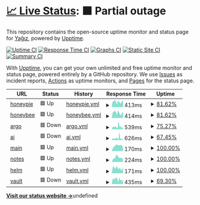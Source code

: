 # [📈 Live Status](https://status.savew.dev): <!--live status--> **🟧 Partial outage**

This repository contains the open-source uptime monitor and status page for [Yağız](https://savew.dev/), powered by [Upptime](https://github.com/upptime/upptime).

[![Uptime CI](https://github.com/saveside/status.savew.dev/workflows/Uptime%20CI/badge.svg)](https://github.com/saveside/status.savew.dev/actions?query=workflow%3A%22Uptime+CI%22)
[![Response Time CI](https://github.com/saveside/status.savew.dev/workflows/Response%20Time%20CI/badge.svg)](https://github.com/saveside/status.savew.dev/actions?query=workflow%3A%22Response+Time+CI%22)
[![Graphs CI](https://github.com/saveside/status.savew.dev/workflows/Graphs%20CI/badge.svg)](https://github.com/saveside/status.savew.dev/actions?query=workflow%3A%22Graphs+CI%22)
[![Static Site CI](https://github.com/saveside/status.savew.dev/workflows/Static%20Site%20CI/badge.svg)](https://github.com/saveside/status.savew.dev/actions?query=workflow%3A%22Static+Site+CI%22)
[![Summary CI](https://github.com/saveside/status.savew.dev/workflows/Summary%20CI/badge.svg)](https://github.com/saveside/status.savew.dev/actions?query=workflow%3A%22Summary+CI%22)

With [Upptime](https://upptime.js.org), you can get your own unlimited and free uptime monitor and status page, powered entirely by a GitHub repository. We use [Issues](https://github.com/saveside/status.savew.dev/issues) as incident reports, [Actions](https://github.com/saveside/status.savew.dev/actions) as uptime monitors, and [Pages](https://status.savew.dev) for the status page.

<!--start: status pages-->
<!-- This summary is generated by Upptime (https://github.com/upptime/upptime) -->
<!-- Do not edit this manually, your changes will be overwritten -->
<!-- prettier-ignore -->
| URL | Status | History | Response Time | Uptime |
| --- | ------ | ------- | ------------- | ------ |
| <img alt="" src="https://icons.duckduckgo.com/ip3/honeypie.savew.dev.ico" height="13"> [honeypie](https://honeypie.savew.dev) | 🟩 Up | [honeypie.yml](https://github.com/saveside/status.savew.dev/commits/HEAD/history/honeypie.yml) | <details><summary><img alt="Response time graph" src="./graphs/honeypie/response-time-week.png" height="20"> 413ms</summary><br><a href="https://status.savew.dev/history/honeypie"><img alt="Response time 1037" src="https://img.shields.io/endpoint?url=https%3A%2F%2Fraw.githubusercontent.com%2Fsaveside%2Fstatus.savew.dev%2FHEAD%2Fapi%2Fhoneypie%2Fresponse-time.json"></a><br><a href="https://status.savew.dev/history/honeypie"><img alt="24-hour response time 453" src="https://img.shields.io/endpoint?url=https%3A%2F%2Fraw.githubusercontent.com%2Fsaveside%2Fstatus.savew.dev%2FHEAD%2Fapi%2Fhoneypie%2Fresponse-time-day.json"></a><br><a href="https://status.savew.dev/history/honeypie"><img alt="7-day response time 413" src="https://img.shields.io/endpoint?url=https%3A%2F%2Fraw.githubusercontent.com%2Fsaveside%2Fstatus.savew.dev%2FHEAD%2Fapi%2Fhoneypie%2Fresponse-time-week.json"></a><br><a href="https://status.savew.dev/history/honeypie"><img alt="30-day response time 1037" src="https://img.shields.io/endpoint?url=https%3A%2F%2Fraw.githubusercontent.com%2Fsaveside%2Fstatus.savew.dev%2FHEAD%2Fapi%2Fhoneypie%2Fresponse-time-month.json"></a><br><a href="https://status.savew.dev/history/honeypie"><img alt="1-year response time 1037" src="https://img.shields.io/endpoint?url=https%3A%2F%2Fraw.githubusercontent.com%2Fsaveside%2Fstatus.savew.dev%2FHEAD%2Fapi%2Fhoneypie%2Fresponse-time-year.json"></a></details> | <details><summary><a href="https://status.savew.dev/history/honeypie">81.62%</a></summary><a href="https://status.savew.dev/history/honeypie"><img alt="All-time uptime 92.21%" src="https://img.shields.io/endpoint?url=https%3A%2F%2Fraw.githubusercontent.com%2Fsaveside%2Fstatus.savew.dev%2FHEAD%2Fapi%2Fhoneypie%2Fuptime.json"></a><br><a href="https://status.savew.dev/history/honeypie"><img alt="24-hour uptime 31.37%" src="https://img.shields.io/endpoint?url=https%3A%2F%2Fraw.githubusercontent.com%2Fsaveside%2Fstatus.savew.dev%2FHEAD%2Fapi%2Fhoneypie%2Fuptime-day.json"></a><br><a href="https://status.savew.dev/history/honeypie"><img alt="7-day uptime 81.62%" src="https://img.shields.io/endpoint?url=https%3A%2F%2Fraw.githubusercontent.com%2Fsaveside%2Fstatus.savew.dev%2FHEAD%2Fapi%2Fhoneypie%2Fuptime-week.json"></a><br><a href="https://status.savew.dev/history/honeypie"><img alt="30-day uptime 92.21%" src="https://img.shields.io/endpoint?url=https%3A%2F%2Fraw.githubusercontent.com%2Fsaveside%2Fstatus.savew.dev%2FHEAD%2Fapi%2Fhoneypie%2Fuptime-month.json"></a><br><a href="https://status.savew.dev/history/honeypie"><img alt="1-year uptime 92.21%" src="https://img.shields.io/endpoint?url=https%3A%2F%2Fraw.githubusercontent.com%2Fsaveside%2Fstatus.savew.dev%2FHEAD%2Fapi%2Fhoneypie%2Fuptime-year.json"></a></details>
| <img alt="" src="https://icons.duckduckgo.com/ip3/honeybee.savew.dev.ico" height="13"> [honeybee](https://honeybee.savew.dev) | 🟩 Up | [honeybee.yml](https://github.com/saveside/status.savew.dev/commits/HEAD/history/honeybee.yml) | <details><summary><img alt="Response time graph" src="./graphs/honeybee/response-time-week.png" height="20"> 414ms</summary><br><a href="https://status.savew.dev/history/honeybee"><img alt="Response time 517" src="https://img.shields.io/endpoint?url=https%3A%2F%2Fraw.githubusercontent.com%2Fsaveside%2Fstatus.savew.dev%2FHEAD%2Fapi%2Fhoneybee%2Fresponse-time.json"></a><br><a href="https://status.savew.dev/history/honeybee"><img alt="24-hour response time 435" src="https://img.shields.io/endpoint?url=https%3A%2F%2Fraw.githubusercontent.com%2Fsaveside%2Fstatus.savew.dev%2FHEAD%2Fapi%2Fhoneybee%2Fresponse-time-day.json"></a><br><a href="https://status.savew.dev/history/honeybee"><img alt="7-day response time 414" src="https://img.shields.io/endpoint?url=https%3A%2F%2Fraw.githubusercontent.com%2Fsaveside%2Fstatus.savew.dev%2FHEAD%2Fapi%2Fhoneybee%2Fresponse-time-week.json"></a><br><a href="https://status.savew.dev/history/honeybee"><img alt="30-day response time 517" src="https://img.shields.io/endpoint?url=https%3A%2F%2Fraw.githubusercontent.com%2Fsaveside%2Fstatus.savew.dev%2FHEAD%2Fapi%2Fhoneybee%2Fresponse-time-month.json"></a><br><a href="https://status.savew.dev/history/honeybee"><img alt="1-year response time 517" src="https://img.shields.io/endpoint?url=https%3A%2F%2Fraw.githubusercontent.com%2Fsaveside%2Fstatus.savew.dev%2FHEAD%2Fapi%2Fhoneybee%2Fresponse-time-year.json"></a></details> | <details><summary><a href="https://status.savew.dev/history/honeybee">81.62%</a></summary><a href="https://status.savew.dev/history/honeybee"><img alt="All-time uptime 92.18%" src="https://img.shields.io/endpoint?url=https%3A%2F%2Fraw.githubusercontent.com%2Fsaveside%2Fstatus.savew.dev%2FHEAD%2Fapi%2Fhoneybee%2Fuptime.json"></a><br><a href="https://status.savew.dev/history/honeybee"><img alt="24-hour uptime 31.37%" src="https://img.shields.io/endpoint?url=https%3A%2F%2Fraw.githubusercontent.com%2Fsaveside%2Fstatus.savew.dev%2FHEAD%2Fapi%2Fhoneybee%2Fuptime-day.json"></a><br><a href="https://status.savew.dev/history/honeybee"><img alt="7-day uptime 81.62%" src="https://img.shields.io/endpoint?url=https%3A%2F%2Fraw.githubusercontent.com%2Fsaveside%2Fstatus.savew.dev%2FHEAD%2Fapi%2Fhoneybee%2Fuptime-week.json"></a><br><a href="https://status.savew.dev/history/honeybee"><img alt="30-day uptime 92.18%" src="https://img.shields.io/endpoint?url=https%3A%2F%2Fraw.githubusercontent.com%2Fsaveside%2Fstatus.savew.dev%2FHEAD%2Fapi%2Fhoneybee%2Fuptime-month.json"></a><br><a href="https://status.savew.dev/history/honeybee"><img alt="1-year uptime 92.18%" src="https://img.shields.io/endpoint?url=https%3A%2F%2Fraw.githubusercontent.com%2Fsaveside%2Fstatus.savew.dev%2FHEAD%2Fapi%2Fhoneybee%2Fuptime-year.json"></a></details>
| <img alt="" src="https://icons.duckduckgo.com/ip3/argo.savew.dev.ico" height="13"> [argo](https://argo.savew.dev) | 🟥 Down | [argo.yml](https://github.com/saveside/status.savew.dev/commits/HEAD/history/argo.yml) | <details><summary><img alt="Response time graph" src="./graphs/argo/response-time-week.png" height="20"> 539ms</summary><br><a href="https://status.savew.dev/history/argo"><img alt="Response time 773" src="https://img.shields.io/endpoint?url=https%3A%2F%2Fraw.githubusercontent.com%2Fsaveside%2Fstatus.savew.dev%2FHEAD%2Fapi%2Fargo%2Fresponse-time.json"></a><br><a href="https://status.savew.dev/history/argo"><img alt="24-hour response time 458" src="https://img.shields.io/endpoint?url=https%3A%2F%2Fraw.githubusercontent.com%2Fsaveside%2Fstatus.savew.dev%2FHEAD%2Fapi%2Fargo%2Fresponse-time-day.json"></a><br><a href="https://status.savew.dev/history/argo"><img alt="7-day response time 539" src="https://img.shields.io/endpoint?url=https%3A%2F%2Fraw.githubusercontent.com%2Fsaveside%2Fstatus.savew.dev%2FHEAD%2Fapi%2Fargo%2Fresponse-time-week.json"></a><br><a href="https://status.savew.dev/history/argo"><img alt="30-day response time 773" src="https://img.shields.io/endpoint?url=https%3A%2F%2Fraw.githubusercontent.com%2Fsaveside%2Fstatus.savew.dev%2FHEAD%2Fapi%2Fargo%2Fresponse-time-month.json"></a><br><a href="https://status.savew.dev/history/argo"><img alt="1-year response time 773" src="https://img.shields.io/endpoint?url=https%3A%2F%2Fraw.githubusercontent.com%2Fsaveside%2Fstatus.savew.dev%2FHEAD%2Fapi%2Fargo%2Fresponse-time-year.json"></a></details> | <details><summary><a href="https://status.savew.dev/history/argo">75.27%</a></summary><a href="https://status.savew.dev/history/argo"><img alt="All-time uptime 90.22%" src="https://img.shields.io/endpoint?url=https%3A%2F%2Fraw.githubusercontent.com%2Fsaveside%2Fstatus.savew.dev%2FHEAD%2Fapi%2Fargo%2Fuptime.json"></a><br><a href="https://status.savew.dev/history/argo"><img alt="24-hour uptime 0.00%" src="https://img.shields.io/endpoint?url=https%3A%2F%2Fraw.githubusercontent.com%2Fsaveside%2Fstatus.savew.dev%2FHEAD%2Fapi%2Fargo%2Fuptime-day.json"></a><br><a href="https://status.savew.dev/history/argo"><img alt="7-day uptime 75.27%" src="https://img.shields.io/endpoint?url=https%3A%2F%2Fraw.githubusercontent.com%2Fsaveside%2Fstatus.savew.dev%2FHEAD%2Fapi%2Fargo%2Fuptime-week.json"></a><br><a href="https://status.savew.dev/history/argo"><img alt="30-day uptime 90.22%" src="https://img.shields.io/endpoint?url=https%3A%2F%2Fraw.githubusercontent.com%2Fsaveside%2Fstatus.savew.dev%2FHEAD%2Fapi%2Fargo%2Fuptime-month.json"></a><br><a href="https://status.savew.dev/history/argo"><img alt="1-year uptime 90.22%" src="https://img.shields.io/endpoint?url=https%3A%2F%2Fraw.githubusercontent.com%2Fsaveside%2Fstatus.savew.dev%2FHEAD%2Fapi%2Fargo%2Fuptime-year.json"></a></details>
| <img alt="" src="https://icons.duckduckgo.com/ip3/chat.savew.dev.ico" height="13"> [ai](https://chat.savew.dev) | 🟥 Down | [ai.yml](https://github.com/saveside/status.savew.dev/commits/HEAD/history/ai.yml) | <details><summary><img alt="Response time graph" src="./graphs/ai/response-time-week.png" height="20"> 626ms</summary><br><a href="https://status.savew.dev/history/ai"><img alt="Response time 592" src="https://img.shields.io/endpoint?url=https%3A%2F%2Fraw.githubusercontent.com%2Fsaveside%2Fstatus.savew.dev%2FHEAD%2Fapi%2Fai%2Fresponse-time.json"></a><br><a href="https://status.savew.dev/history/ai"><img alt="24-hour response time 417" src="https://img.shields.io/endpoint?url=https%3A%2F%2Fraw.githubusercontent.com%2Fsaveside%2Fstatus.savew.dev%2FHEAD%2Fapi%2Fai%2Fresponse-time-day.json"></a><br><a href="https://status.savew.dev/history/ai"><img alt="7-day response time 626" src="https://img.shields.io/endpoint?url=https%3A%2F%2Fraw.githubusercontent.com%2Fsaveside%2Fstatus.savew.dev%2FHEAD%2Fapi%2Fai%2Fresponse-time-week.json"></a><br><a href="https://status.savew.dev/history/ai"><img alt="30-day response time 592" src="https://img.shields.io/endpoint?url=https%3A%2F%2Fraw.githubusercontent.com%2Fsaveside%2Fstatus.savew.dev%2FHEAD%2Fapi%2Fai%2Fresponse-time-month.json"></a><br><a href="https://status.savew.dev/history/ai"><img alt="1-year response time 592" src="https://img.shields.io/endpoint?url=https%3A%2F%2Fraw.githubusercontent.com%2Fsaveside%2Fstatus.savew.dev%2FHEAD%2Fapi%2Fai%2Fresponse-time-year.json"></a></details> | <details><summary><a href="https://status.savew.dev/history/ai">67.45%</a></summary><a href="https://status.savew.dev/history/ai"><img alt="All-time uptime 88.21%" src="https://img.shields.io/endpoint?url=https%3A%2F%2Fraw.githubusercontent.com%2Fsaveside%2Fstatus.savew.dev%2FHEAD%2Fapi%2Fai%2Fuptime.json"></a><br><a href="https://status.savew.dev/history/ai"><img alt="24-hour uptime 0.00%" src="https://img.shields.io/endpoint?url=https%3A%2F%2Fraw.githubusercontent.com%2Fsaveside%2Fstatus.savew.dev%2FHEAD%2Fapi%2Fai%2Fuptime-day.json"></a><br><a href="https://status.savew.dev/history/ai"><img alt="7-day uptime 67.45%" src="https://img.shields.io/endpoint?url=https%3A%2F%2Fraw.githubusercontent.com%2Fsaveside%2Fstatus.savew.dev%2FHEAD%2Fapi%2Fai%2Fuptime-week.json"></a><br><a href="https://status.savew.dev/history/ai"><img alt="30-day uptime 88.21%" src="https://img.shields.io/endpoint?url=https%3A%2F%2Fraw.githubusercontent.com%2Fsaveside%2Fstatus.savew.dev%2FHEAD%2Fapi%2Fai%2Fuptime-month.json"></a><br><a href="https://status.savew.dev/history/ai"><img alt="1-year uptime 88.21%" src="https://img.shields.io/endpoint?url=https%3A%2F%2Fraw.githubusercontent.com%2Fsaveside%2Fstatus.savew.dev%2FHEAD%2Fapi%2Fai%2Fuptime-year.json"></a></details>
| <img alt="" src="https://icons.duckduckgo.com/ip3/savew.dev.ico" height="13"> [main](https://savew.dev) | 🟩 Up | [main.yml](https://github.com/saveside/status.savew.dev/commits/HEAD/history/main.yml) | <details><summary><img alt="Response time graph" src="./graphs/main/response-time-week.png" height="20"> 170ms</summary><br><a href="https://status.savew.dev/history/main"><img alt="Response time 187" src="https://img.shields.io/endpoint?url=https%3A%2F%2Fraw.githubusercontent.com%2Fsaveside%2Fstatus.savew.dev%2FHEAD%2Fapi%2Fmain%2Fresponse-time.json"></a><br><a href="https://status.savew.dev/history/main"><img alt="24-hour response time 108" src="https://img.shields.io/endpoint?url=https%3A%2F%2Fraw.githubusercontent.com%2Fsaveside%2Fstatus.savew.dev%2FHEAD%2Fapi%2Fmain%2Fresponse-time-day.json"></a><br><a href="https://status.savew.dev/history/main"><img alt="7-day response time 170" src="https://img.shields.io/endpoint?url=https%3A%2F%2Fraw.githubusercontent.com%2Fsaveside%2Fstatus.savew.dev%2FHEAD%2Fapi%2Fmain%2Fresponse-time-week.json"></a><br><a href="https://status.savew.dev/history/main"><img alt="30-day response time 187" src="https://img.shields.io/endpoint?url=https%3A%2F%2Fraw.githubusercontent.com%2Fsaveside%2Fstatus.savew.dev%2FHEAD%2Fapi%2Fmain%2Fresponse-time-month.json"></a><br><a href="https://status.savew.dev/history/main"><img alt="1-year response time 187" src="https://img.shields.io/endpoint?url=https%3A%2F%2Fraw.githubusercontent.com%2Fsaveside%2Fstatus.savew.dev%2FHEAD%2Fapi%2Fmain%2Fresponse-time-year.json"></a></details> | <details><summary><a href="https://status.savew.dev/history/main">100.00%</a></summary><a href="https://status.savew.dev/history/main"><img alt="All-time uptime 100.00%" src="https://img.shields.io/endpoint?url=https%3A%2F%2Fraw.githubusercontent.com%2Fsaveside%2Fstatus.savew.dev%2FHEAD%2Fapi%2Fmain%2Fuptime.json"></a><br><a href="https://status.savew.dev/history/main"><img alt="24-hour uptime 100.00%" src="https://img.shields.io/endpoint?url=https%3A%2F%2Fraw.githubusercontent.com%2Fsaveside%2Fstatus.savew.dev%2FHEAD%2Fapi%2Fmain%2Fuptime-day.json"></a><br><a href="https://status.savew.dev/history/main"><img alt="7-day uptime 100.00%" src="https://img.shields.io/endpoint?url=https%3A%2F%2Fraw.githubusercontent.com%2Fsaveside%2Fstatus.savew.dev%2FHEAD%2Fapi%2Fmain%2Fuptime-week.json"></a><br><a href="https://status.savew.dev/history/main"><img alt="30-day uptime 100.00%" src="https://img.shields.io/endpoint?url=https%3A%2F%2Fraw.githubusercontent.com%2Fsaveside%2Fstatus.savew.dev%2FHEAD%2Fapi%2Fmain%2Fuptime-month.json"></a><br><a href="https://status.savew.dev/history/main"><img alt="1-year uptime 100.00%" src="https://img.shields.io/endpoint?url=https%3A%2F%2Fraw.githubusercontent.com%2Fsaveside%2Fstatus.savew.dev%2FHEAD%2Fapi%2Fmain%2Fuptime-year.json"></a></details>
| <img alt="" src="https://icons.duckduckgo.com/ip3/notes.savew.dev.ico" height="13"> [notes](https://notes.savew.dev) | 🟩 Up | [notes.yml](https://github.com/saveside/status.savew.dev/commits/HEAD/history/notes.yml) | <details><summary><img alt="Response time graph" src="./graphs/notes/response-time-week.png" height="20"> 224ms</summary><br><a href="https://status.savew.dev/history/notes"><img alt="Response time 282" src="https://img.shields.io/endpoint?url=https%3A%2F%2Fraw.githubusercontent.com%2Fsaveside%2Fstatus.savew.dev%2FHEAD%2Fapi%2Fnotes%2Fresponse-time.json"></a><br><a href="https://status.savew.dev/history/notes"><img alt="24-hour response time 123" src="https://img.shields.io/endpoint?url=https%3A%2F%2Fraw.githubusercontent.com%2Fsaveside%2Fstatus.savew.dev%2FHEAD%2Fapi%2Fnotes%2Fresponse-time-day.json"></a><br><a href="https://status.savew.dev/history/notes"><img alt="7-day response time 224" src="https://img.shields.io/endpoint?url=https%3A%2F%2Fraw.githubusercontent.com%2Fsaveside%2Fstatus.savew.dev%2FHEAD%2Fapi%2Fnotes%2Fresponse-time-week.json"></a><br><a href="https://status.savew.dev/history/notes"><img alt="30-day response time 282" src="https://img.shields.io/endpoint?url=https%3A%2F%2Fraw.githubusercontent.com%2Fsaveside%2Fstatus.savew.dev%2FHEAD%2Fapi%2Fnotes%2Fresponse-time-month.json"></a><br><a href="https://status.savew.dev/history/notes"><img alt="1-year response time 282" src="https://img.shields.io/endpoint?url=https%3A%2F%2Fraw.githubusercontent.com%2Fsaveside%2Fstatus.savew.dev%2FHEAD%2Fapi%2Fnotes%2Fresponse-time-year.json"></a></details> | <details><summary><a href="https://status.savew.dev/history/notes">100.00%</a></summary><a href="https://status.savew.dev/history/notes"><img alt="All-time uptime 100.00%" src="https://img.shields.io/endpoint?url=https%3A%2F%2Fraw.githubusercontent.com%2Fsaveside%2Fstatus.savew.dev%2FHEAD%2Fapi%2Fnotes%2Fuptime.json"></a><br><a href="https://status.savew.dev/history/notes"><img alt="24-hour uptime 100.00%" src="https://img.shields.io/endpoint?url=https%3A%2F%2Fraw.githubusercontent.com%2Fsaveside%2Fstatus.savew.dev%2FHEAD%2Fapi%2Fnotes%2Fuptime-day.json"></a><br><a href="https://status.savew.dev/history/notes"><img alt="7-day uptime 100.00%" src="https://img.shields.io/endpoint?url=https%3A%2F%2Fraw.githubusercontent.com%2Fsaveside%2Fstatus.savew.dev%2FHEAD%2Fapi%2Fnotes%2Fuptime-week.json"></a><br><a href="https://status.savew.dev/history/notes"><img alt="30-day uptime 100.00%" src="https://img.shields.io/endpoint?url=https%3A%2F%2Fraw.githubusercontent.com%2Fsaveside%2Fstatus.savew.dev%2FHEAD%2Fapi%2Fnotes%2Fuptime-month.json"></a><br><a href="https://status.savew.dev/history/notes"><img alt="1-year uptime 100.00%" src="https://img.shields.io/endpoint?url=https%3A%2F%2Fraw.githubusercontent.com%2Fsaveside%2Fstatus.savew.dev%2FHEAD%2Fapi%2Fnotes%2Fuptime-year.json"></a></details>
| <img alt="" src="https://icons.duckduckgo.com/ip3/helm.savew.dev.ico" height="13"> [helm](https://helm.savew.dev) | 🟩 Up | [helm.yml](https://github.com/saveside/status.savew.dev/commits/HEAD/history/helm.yml) | <details><summary><img alt="Response time graph" src="./graphs/helm/response-time-week.png" height="20"> 171ms</summary><br><a href="https://status.savew.dev/history/helm"><img alt="Response time 183" src="https://img.shields.io/endpoint?url=https%3A%2F%2Fraw.githubusercontent.com%2Fsaveside%2Fstatus.savew.dev%2FHEAD%2Fapi%2Fhelm%2Fresponse-time.json"></a><br><a href="https://status.savew.dev/history/helm"><img alt="24-hour response time 194" src="https://img.shields.io/endpoint?url=https%3A%2F%2Fraw.githubusercontent.com%2Fsaveside%2Fstatus.savew.dev%2FHEAD%2Fapi%2Fhelm%2Fresponse-time-day.json"></a><br><a href="https://status.savew.dev/history/helm"><img alt="7-day response time 171" src="https://img.shields.io/endpoint?url=https%3A%2F%2Fraw.githubusercontent.com%2Fsaveside%2Fstatus.savew.dev%2FHEAD%2Fapi%2Fhelm%2Fresponse-time-week.json"></a><br><a href="https://status.savew.dev/history/helm"><img alt="30-day response time 183" src="https://img.shields.io/endpoint?url=https%3A%2F%2Fraw.githubusercontent.com%2Fsaveside%2Fstatus.savew.dev%2FHEAD%2Fapi%2Fhelm%2Fresponse-time-month.json"></a><br><a href="https://status.savew.dev/history/helm"><img alt="1-year response time 183" src="https://img.shields.io/endpoint?url=https%3A%2F%2Fraw.githubusercontent.com%2Fsaveside%2Fstatus.savew.dev%2FHEAD%2Fapi%2Fhelm%2Fresponse-time-year.json"></a></details> | <details><summary><a href="https://status.savew.dev/history/helm">100.00%</a></summary><a href="https://status.savew.dev/history/helm"><img alt="All-time uptime 100.00%" src="https://img.shields.io/endpoint?url=https%3A%2F%2Fraw.githubusercontent.com%2Fsaveside%2Fstatus.savew.dev%2FHEAD%2Fapi%2Fhelm%2Fuptime.json"></a><br><a href="https://status.savew.dev/history/helm"><img alt="24-hour uptime 100.00%" src="https://img.shields.io/endpoint?url=https%3A%2F%2Fraw.githubusercontent.com%2Fsaveside%2Fstatus.savew.dev%2FHEAD%2Fapi%2Fhelm%2Fuptime-day.json"></a><br><a href="https://status.savew.dev/history/helm"><img alt="7-day uptime 100.00%" src="https://img.shields.io/endpoint?url=https%3A%2F%2Fraw.githubusercontent.com%2Fsaveside%2Fstatus.savew.dev%2FHEAD%2Fapi%2Fhelm%2Fuptime-week.json"></a><br><a href="https://status.savew.dev/history/helm"><img alt="30-day uptime 100.00%" src="https://img.shields.io/endpoint?url=https%3A%2F%2Fraw.githubusercontent.com%2Fsaveside%2Fstatus.savew.dev%2FHEAD%2Fapi%2Fhelm%2Fuptime-month.json"></a><br><a href="https://status.savew.dev/history/helm"><img alt="1-year uptime 100.00%" src="https://img.shields.io/endpoint?url=https%3A%2F%2Fraw.githubusercontent.com%2Fsaveside%2Fstatus.savew.dev%2FHEAD%2Fapi%2Fhelm%2Fuptime-year.json"></a></details>
| <img alt="" src="https://icons.duckduckgo.com/ip3/vault.savew.dev.ico" height="13"> [vault](https://vault.savew.dev) | 🟥 Down | [vault.yml](https://github.com/saveside/status.savew.dev/commits/HEAD/history/vault.yml) | <details><summary><img alt="Response time graph" src="./graphs/vault/response-time-week.png" height="20"> 435ms</summary><br><a href="https://status.savew.dev/history/vault"><img alt="Response time 517" src="https://img.shields.io/endpoint?url=https%3A%2F%2Fraw.githubusercontent.com%2Fsaveside%2Fstatus.savew.dev%2FHEAD%2Fapi%2Fvault%2Fresponse-time.json"></a><br><a href="https://status.savew.dev/history/vault"><img alt="24-hour response time 432" src="https://img.shields.io/endpoint?url=https%3A%2F%2Fraw.githubusercontent.com%2Fsaveside%2Fstatus.savew.dev%2FHEAD%2Fapi%2Fvault%2Fresponse-time-day.json"></a><br><a href="https://status.savew.dev/history/vault"><img alt="7-day response time 435" src="https://img.shields.io/endpoint?url=https%3A%2F%2Fraw.githubusercontent.com%2Fsaveside%2Fstatus.savew.dev%2FHEAD%2Fapi%2Fvault%2Fresponse-time-week.json"></a><br><a href="https://status.savew.dev/history/vault"><img alt="30-day response time 517" src="https://img.shields.io/endpoint?url=https%3A%2F%2Fraw.githubusercontent.com%2Fsaveside%2Fstatus.savew.dev%2FHEAD%2Fapi%2Fvault%2Fresponse-time-month.json"></a><br><a href="https://status.savew.dev/history/vault"><img alt="1-year response time 517" src="https://img.shields.io/endpoint?url=https%3A%2F%2Fraw.githubusercontent.com%2Fsaveside%2Fstatus.savew.dev%2FHEAD%2Fapi%2Fvault%2Fresponse-time-year.json"></a></details> | <details><summary><a href="https://status.savew.dev/history/vault">69.30%</a></summary><a href="https://status.savew.dev/history/vault"><img alt="All-time uptime 88.91%" src="https://img.shields.io/endpoint?url=https%3A%2F%2Fraw.githubusercontent.com%2Fsaveside%2Fstatus.savew.dev%2FHEAD%2Fapi%2Fvault%2Fuptime.json"></a><br><a href="https://status.savew.dev/history/vault"><img alt="24-hour uptime 0.00%" src="https://img.shields.io/endpoint?url=https%3A%2F%2Fraw.githubusercontent.com%2Fsaveside%2Fstatus.savew.dev%2FHEAD%2Fapi%2Fvault%2Fuptime-day.json"></a><br><a href="https://status.savew.dev/history/vault"><img alt="7-day uptime 69.30%" src="https://img.shields.io/endpoint?url=https%3A%2F%2Fraw.githubusercontent.com%2Fsaveside%2Fstatus.savew.dev%2FHEAD%2Fapi%2Fvault%2Fuptime-week.json"></a><br><a href="https://status.savew.dev/history/vault"><img alt="30-day uptime 88.91%" src="https://img.shields.io/endpoint?url=https%3A%2F%2Fraw.githubusercontent.com%2Fsaveside%2Fstatus.savew.dev%2FHEAD%2Fapi%2Fvault%2Fuptime-month.json"></a><br><a href="https://status.savew.dev/history/vault"><img alt="1-year uptime 88.91%" src="https://img.shields.io/endpoint?url=https%3A%2F%2Fraw.githubusercontent.com%2Fsaveside%2Fstatus.savew.dev%2FHEAD%2Fapi%2Fvault%2Fuptime-year.json"></a></details>

<!--end: status pages-->

[**Visit our status website →**](https://status.savew.dev)undefined
